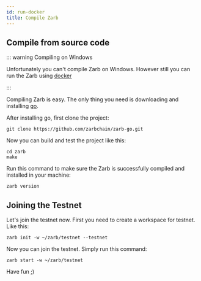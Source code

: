 ```yaml
---
id: run-docker
title: Compile Zarb
---
```


## Compile from source code

::: warning Compiling on Windows

Unfortunately you can't compile Zarb on Windows. However still you can run the Zarb using
[docker](./run-docker.md)

:::

Compiling Zarb is easy. The only thing you need is downloading and installing
[go](https://golang.org/doc/install).

After installing go, first clone the project:

```
git clone https://github.com/zarbchain/zarb-go.git
```

Now you can build and test the project like this:

```
cd zarb
make
```

Run this command to make sure the Zarb is successfully compiled and installed in your machine:

```
zarb version
```

## Joining the Testnet

Let's join the testnet now. First you need to create a workspace for testnet. Like this:

```
zarb init -w ~/zarb/testnet --testnet
```

Now you can join the testnet. Simply run this command:

```
zarb start -w ~/zarb/testnet
```

Have fun ;)
